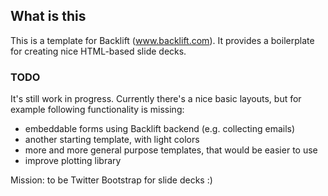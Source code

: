 ## What is this

This is a template for Backlift (www.backlift.com). It provides a boilerplate for creating nice HTML-based slide decks.

### TODO

It's still work in progress. Currently there's a nice basic layouts, but for example following functionality is missing:
- embeddable forms using Backlift backend (e.g. collecting emails)
- another starting template, with light colors
- more and more general purpose templates, that would be easier to use
- improve plotting library

Mission: to be Twitter Bootstrap for slide decks :) 

